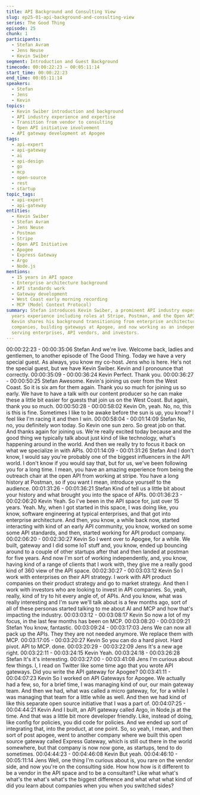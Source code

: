 ```yaml
---
title: API Background and Consulting View
slug: ep25-01-api-background-and-consulting-view
series: The Good Thing
episode: 25
chunk: 1
participants:
  - Stefan Avram
  - Jens Neuse
  - Kevin Swiber
segment: Introduction and Guest Background
timecode: 00:00:22:23 – 00:05:11:14
start_time: 00:00:22:23
end_time: 00:05:11:14
speakers:
  - Stefan
  - Jens
  - Kevin
topics:
  - Kevin Swiber introduction and background
  - API industry experience and expertise
  - Transition from vendor to consulting
  - Open API initiative involvement
  - API gateway development at Apogee
tags:
  - api-expert
  - api-gateway
  - ai
  - api-design
  - go
  - mcp
  - open-source
  - rest
  - startup
topic_tags:
  - api-expert
  - api-gateway
entities:
  - Kevin Swiber
  - Stefan Avram
  - Jens Neuse
  - Postman
  - Stripe
  - Open API Initiative
  - Apogee
  - Express Gateway
  - Argo
  - Node.js
mentions:
  - 15 years in API space
  - Enterprise architecture background
  - API standards work
  - Gateway development
  - West Coast early morning recording
  - MCP (Model Context Protocol)
summary: Stefan introduces Kevin Swiber, a prominent API industry expert with 15+
  years experience including roles at Stripe, Postman, and the Open API Initiative.
  Kevin shares his background transitioning from enterprise architecture to API product
  companies, building gateways at Apogee, and now working as an independent consultant
  serving enterprises, API vendors, and investors.
---
```


00:00:22:23 - 00:00:35:06
Stefan
And we're live. Welcome back, ladies and gentlemen, to another episode of The Good Thing.
Today we have a very special guest. As always, you know my co-host. Jens who is here. He's
not the special guest, but we have Kevin Swiber. Kevin and I pronounce that correctly.
00:00:35:09 - 00:00:36:24
Kevin
Perfect. Thank you.
00:00:36:27 - 00:00:50:25
Stefan
Awesome. Kevin's joining us over from the West Coast. So it is six am for them again. Thank
you so much for joining us so early. We have to have a talk with our content producer so he can
make these a little bit easier for guests that join us on the West Coast. But again, thank you so
much.
00:00:50:28 - 00:00:58:02
Kevin
Oh, yeah. No, no, this is this is fine. Sometimes I like to be awake before the sun is up, you
know? I feel like I'm racing it and then I win.
00:00:58:04 - 00:01:14:09
Stefan
No, no, you definitely won today. So Kevin one sun zero. So great job on that. And thanks again
for joining us. We're really excited today because and the good thing we typically talk about just
kind of like technology, what's happening around in the world. And then we really try to focus it
back on what we specialize in with APIs.
00:01:14:09 - 00:01:31:26
Stefan
And I don't know, I would say you're probably one of the biggest influencers in the API world. I
don't know if you would say that, but for us, we've been following you for a long time. I mean,
you have an amazing experience from being the outreach chair at the open API from working at
stripe. You have a long history at Postman, so if you want I mean, introduce yourself to the
audience.
00:01:31:26 - 00:01:36:21
Stefan
Kind of tell us a little bit about your history and what brought you into the space of APIs.
00:01:36:23 - 00:02:06:20
Kevin
Yeah. So I've been in the API space for, just over 15 years. Yeah. My, when I got started in this
space, I was doing like, you know, software engineering at typical enterprises, and that got into
enterprise architecture. And then, you know, a while back now, started interacting with kind of an
early API community, you know, worked on some some API standards, and then, started
working for API product company.
00:02:06:20 - 00:02:30:27
Kevin
So I went over to Apogee, for a while. We built, gateway and I did some IoT stuff and, you know,
ended up bouncing around to a couple of other startups after that and then landed at postman
for five years. And now I'm sort of working independently, and, you know, having kind of a range
of clients that I work with, they give me a really good kind of 360 view of the API space.
00:02:30:27 - 00:03:03:12
Kevin
So I work with enterprises on their API strategy. I work with API product companies on their
product strategy and go to market strategy. And then I work with investors who are looking to
invest in API companies. So, yeah, really, kind of try to hit every angle of, of APIs. And you
know, what was really interesting and I'm sure we'll talk about is a few months ago, sort of all of
these personas started talking to me about AI and MCP and how that's impacting the industry.
00:03:03:12 - 00:03:08:17
Kevin
So now a lot of my focus, in the last few months has been on MCP.
00:03:08:20 - 00:03:09:21
Stefan
You know, fantastic.
00:03:09:24 - 00:03:17:03
Jens
We can now all pack up the APIs. They they are not needed anymore. We replace them with
MCP.
00:03:17:05 - 00:03:20:27
Kevin
So you can do a hard pivot. Hard pivot. API to MCP. done.
00:03:20:29 - 00:03:22:09
Jens
It's a new age right.
00:03:22:11 - 00:03:24:15
Kevin
Yeah.
00:03:24:18 - 00:03:26:28
Stefan
It's it's interesting.
00:03:27:00 - 00:03:41:08
Jens
I'm curious about few things. I, I read on Twitter like some time ago that you wrote API
gateways. Did you write the API gateway for Apogee?
00:03:41:11 - 00:04:07:23
Kevin
So I worked on API Gateways for Apogee. We actually had a few, so, for a brief time, I was
managing kind of our, our main gateway team. And then we had, what was called a micro
gateway, for, for a while I was managing that team for a little while as well. And then we had kind
of like this separate open source initiative that I was a part of.
00:04:07:25 - 00:04:44:21
Kevin
And I built, an API gateway called Argo, in Node.js at the time. And that was a little bit more
developer friendly. Like, instead of doing, like config for policies, you did code for policies. And
we ended up sort of integrating that, into the product, at one point. So, so yeah, I mean, and
then sort of post apogee, went to another company where we built this open source gateway
called Express Gateway, which is still out there in the world somewhere, but that company is
now now gone, as startups, tend to do sometimes.
00:04:44:23 - 00:04:46:08
Kevin
But yeah.
00:04:46:10 - 00:05:11:14
Jens
Well, one thing I'm curious about is, you rare on the vendor side, and now you're on the
consulting side. How how how is it different to be a vendor in the API space and to be a
consultant? Like what what's what's the what's what's the biggest difference and what what what
kind of did you learn about companies when you when you switched sides?